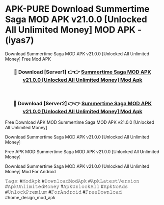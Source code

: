 # APK-PURE Download Summertime Saga MOD APK v21.0.0 [Unlocked All Unlimited Money] MOD APK - (iyas7)
Download Summertime Saga MOD APK v21.0.0 [Unlocked All Unlimited Money] Free Mod APK

<div align="center">
<h3>🔴 Download [Server1] 👉👉 <a href="https://apk-comot.site?title=Summertime_Saga_MOD_APK_v21.0.0_[Unlocked_All_Unlimited_Money]">Summertime Saga MOD APK v21.0.0 [Unlocked All Unlimited Money] Mod Apk</a></h3><br>

<h3>🔴 Download [Server2] 👉👉 <a href="https://apk-comot.site?title=Summertime_Saga_MOD_APK_v21.0.0_[Unlocked_All_Unlimited_Money]">Summertime Saga MOD APK v21.0.0 [Unlocked All Unlimited Money] Mod Apk</a></h3>
</div>


Free Download APK MOD Summertime Saga MOD APK v21.0.0 [Unlocked All Unlimited Money]

Download Summertime Saga MOD APK v21.0.0 [Unlocked All Unlimited Money] 

Free APK MOD Summertime Saga MOD APK v21.0.0 [Unlocked All Unlimited Money] 

Download Summertime Saga MOD APK v21.0.0 [Unlocked All Unlimited Money] Mod For Android

𝚃𝚊𝚐𝚜: #𝙼𝚘𝚍𝙰𝚙𝚔 #𝙳𝚘𝚠𝚗𝚕𝚘𝚊𝚍𝙼𝚘𝚍𝙰𝚙𝚔 #𝙰𝚙𝚔𝙻𝚊𝚝𝚎𝚜𝚝𝚅𝚎𝚛𝚜𝚒𝚘𝚗 #𝙰𝚙𝚔𝚄𝚗𝚕𝚒𝚖𝚒𝚝𝚎𝚍𝙼𝚘𝚗𝚎𝚢 #𝙰𝚙𝚔𝚄𝚗𝚕𝚘𝚌𝚔𝙰𝚕𝚕 #𝙰𝚙𝚔𝙽𝚘𝙰𝚍𝚜 #𝚄𝚗𝚕𝚘𝚌𝚔𝙿𝚛𝚎𝚖𝚒𝚞𝚖 #𝙵𝚘𝚛𝙰𝚗𝚍𝚛𝚘𝚒𝚍 #𝙵𝚛𝚎𝚎𝙳𝚘𝚠𝚗𝚕𝚘𝚊𝚍 #home_design_mod_apk
